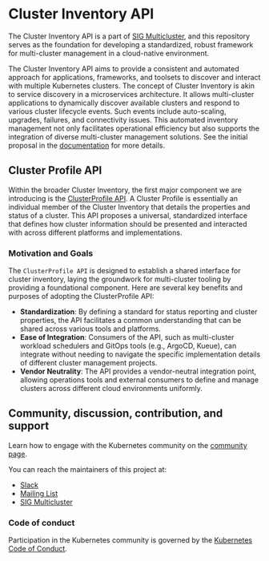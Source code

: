 # Cluster Inventory API

The Cluster Inventory API is a part of [SIG Multicluster](https://github.com/kubernetes/community/tree/master/sig-multicluster),
and this repository serves as the foundation for developing a standardized,
robust framework for multi-cluster management in a cloud-native environment.

The Cluster Inventory API aims to provide a consistent and automated approach for applications,
frameworks, and toolsets to discover and interact with multiple Kubernetes clusters.
The concept of Cluster Inventory is akin to service discovery in a microservices architecture.
It allows multi-cluster applications to dynamically discover available clusters and respond to various cluster lifecycle events.
Such events include auto-scaling, upgrades, failures, and connectivity issues.
This automated inventory management not only facilitates operational efficiency
but also supports the integration of diverse multi-cluster management solutions.
See the initial proposal in the [documentation](https://docs.google.com/document/d/1sUWbe81BTclQ4Uax3flnCoKtEWngH-JA9MyCqljJCBM/)
for more details.

## Cluster Profile API

Within the broader Cluster Inventory, the first major component we are introducing is the
[ClusterProfile API](https://github.com/kubernetes/enhancements/blob/master/keps/sig-multicluster/4322-cluster-inventory/README.md).
A Cluster Profile is essentially an individual member of the Cluster Inventory that details the properties and status of a cluster.
This API proposes a universal, standardized interface that defines how cluster information should be presented
and interacted with across different platforms and implementations.

### Motivation and Goals

The `ClusterProfile API` is designed to establish a shared interface for cluster inventory,
laying the groundwork for multi-cluster tooling by providing a foundational component.
Here are several key benefits and purposes of adopting the ClusterProfile API:

- **Standardization**: By defining a standard for status reporting and cluster properties,
the API facilitates a common understanding that can be shared across various tools and platforms.
- **Ease of Integration**: Consumers of the API, such as multi-cluster workload schedulers and GitOps tools (e.g., ArgoCD, Kueue),
can integrate without needing to navigate the specific implementation details of different cluster management projects.
- **Vendor Neutrality**: The API provides a vendor-neutral integration point,
allowing operations tools and external consumers to define and manage clusters across different cloud environments uniformly.

## Community, discussion, contribution, and support

Learn how to engage with the Kubernetes community on the [community page](http://kubernetes.io/community/).

You can reach the maintainers of this project at:

- [Slack](https://kubernetes.slack.com/messages/sig-multicluster)
- [Mailing List](https://groups.google.com/forum/#!forum/kubernetes-sig-multicluster)
- [SIG Multicluster](https://github.com/kubernetes/community/blob/master/sig-multicluster/README.md)

### Code of conduct

Participation in the Kubernetes community is governed by the [Kubernetes Code of Conduct](code-of-conduct.md).

[owners]: https://git.k8s.io/community/contributors/guide/owners.md
[Creative Commons 4.0]: https://git.k8s.io/website/LICENSE

